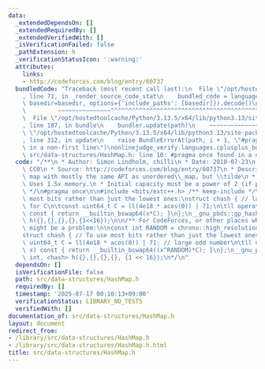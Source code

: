 ```yaml
---
data:
  _extendedDependsOn: []
  _extendedRequiredBy: []
  _extendedVerifiedWith: []
  _isVerificationFailed: false
  _pathExtension: h
  _verificationStatusIcon: ':warning:'
  attributes:
    links:
    - http://codeforces.com/blog/entry/60737
  bundledCode: "Traceback (most recent call last):\n  File \"/opt/hostedtoolcache/Python/3.13.5/x64/lib/python3.13/site-packages/onlinejudge_verify/documentation/build.py\"\
    , line 71, in _render_source_code_stat\n    bundled_code = language.bundle(stat.path,\
    \ basedir=basedir, options={'include_paths': [basedir]}).decode()\n          \
    \         ~~~~~~~~~~~~~~~^^^^^^^^^^^^^^^^^^^^^^^^^^^^^^^^^^^^^^^^^^^^^^^^^^^^^^^^^^^^^^^^^^\n\
    \  File \"/opt/hostedtoolcache/Python/3.13.5/x64/lib/python3.13/site-packages/onlinejudge_verify/languages/cplusplus.py\"\
    , line 187, in bundle\n    bundler.update(path)\n    ~~~~~~~~~~~~~~^^^^^^\n  File\
    \ \"/opt/hostedtoolcache/Python/3.13.5/x64/lib/python3.13/site-packages/onlinejudge_verify/languages/cplusplus_bundle.py\"\
    , line 312, in update\n    raise BundleErrorAt(path, i + 1, \"#pragma once found\
    \ in a non-first line\")\nonlinejudge_verify.languages.cplusplus_bundle.BundleErrorAt:\
    \ src/data-structures/HashMap.h: line 10: #pragma once found in a non-first line\n"
  code: "/**\n * Author: Simon Lindholm, chilli\n * Date: 2018-07-23\n * License:\
    \ CC0\n * Source: http://codeforces.com/blog/entry/60737\n * Description: Hash\
    \ map with mostly the same API as unordered\\_map, but \\tilde\n * 3x faster.\
    \ Uses 1.5x memory.\n * Initial capacity must be a power of 2 (if provided).\n\
    \ */\n#pragma once\n\n#include <bits/extc++.h> /** keep-include */\n// To use\
    \ most bits rather than just the lowest ones:\nstruct chash { // large odd number\
    \ for C\n\tconst uint64_t C = ll(4e18 * acos(0)) | 71;\n\tll operator()(ll x)\
    \ const { return __builtin_bswap64(x*C); }\n};\n__gnu_pbds::gp_hash_table<ll,int,chash>\
    \ h({},{},{},{},{1<<16});\n\n/** For CodeForces, or other places where hacking\
    \ might be a problem:\n\nconst int RANDOM = chrono::high_resolution_clock::now().time_since_epoch().count();\n\
    struct chash { // To use most bits rather than just the lowest ones:\n\tconst\
    \ uint64_t C = ll(4e18 * acos(0)) | 71; // large odd number\n\tll operator()(ll\
    \ x) const { return __builtin_bswap64((x^RANDOM)*C); }\n};\n__gnu_pbds::gp_hash_table<ll,\
    \ int, chash> h({},{},{},{}, {1 << 16});\n*/\n"
  dependsOn: []
  isVerificationFile: false
  path: src/data-structures/HashMap.h
  requiredBy: []
  timestamp: '2025-07-17 00:10:13+09:00'
  verificationStatus: LIBRARY_NO_TESTS
  verifiedWith: []
documentation_of: src/data-structures/HashMap.h
layout: document
redirect_from:
- /library/src/data-structures/HashMap.h
- /library/src/data-structures/HashMap.h.html
title: src/data-structures/HashMap.h
---
```

